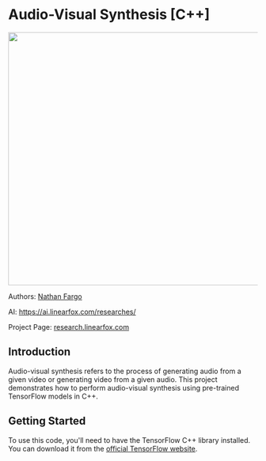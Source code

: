 # Audio-Visual Synthesis [C++]

<img width="512" src="https://cdn.discordapp.com/attachments/1038102985370251304/1092740060467703828/ai.png">

Authors: <a href="https://account.linearfox.com/user/ntfargo/">Nathan Fargo</a>

AI: <a href="https://ai.linearfox.com/researches/">https://ai.linearfox.com/researches/</a>

Project Page: <a href="https://research.linearfox.com">research.linearfox.com</a>

## Introduction
Audio-visual synthesis refers to the process of generating audio from a given video or generating video from a given audio. This project demonstrates how to perform audio-visual synthesis using pre-trained TensorFlow models in C++.

## Getting Started
To use this code, you'll need to have the TensorFlow C++ library installed. You can download it from the <a href="https://www.tensorflow.org/install/lang_c">official TensorFlow website</a>.
